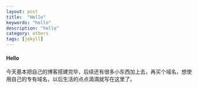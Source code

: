 ```yaml
---
layout: post
title:  "Hello"
keywords: "hello"
description: "hello"
category: others
tags: [jekyll]
---
```

#### Hello
 今天基本把自己的博客搭建完毕，后续还有很多小东西加上去，再买个域名，想使用自己的专有域名，以后生活的点点滴滴就写在这里了。